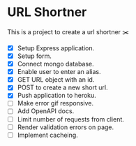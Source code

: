 # URL Shortner

This is a project to create a url shortner ✂️

- [x] Setup Express application.
- [x] Setup form.
- [x] Connect mongo database.
- [x] Enable user to enter an alias.
- [x] GET URL object with an id.
- [x] POST to create a new short url.
- [x] Push application to heroku.
- [ ] Make error gif responsive.
- [ ] Add OpenAPI docs.
- [ ] Limit number of requests from client.
- [ ] Render validation errors on page.
- [ ] Implement cacheing.
